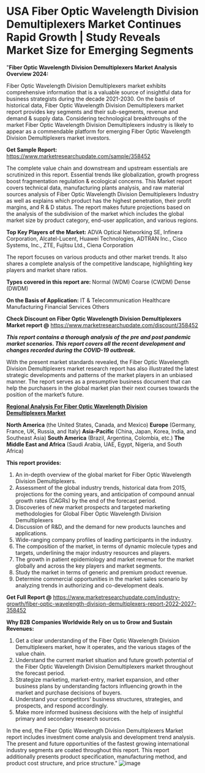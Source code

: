 # USA Fiber Optic Wavelength Division Demultiplexers Market Continues Rapid Growth | Study Reveals Market Size for Emerging Segments
"<strong>Fiber Optic Wavelength Division Demultiplexers Market Analysis Overview 2024:</strong>

Fiber Optic Wavelength Division Demultiplexers market exhibits comprehensive information that is a valuable source of insightful data for business strategists during the decade 2021-2030. On the basis of historical data, Fiber Optic Wavelength Division Demultiplexers market report provides key segments and their sub-segments, revenue and demand &amp; supply data. Considering technological breakthroughs of the market Fiber Optic Wavelength Division Demultiplexers industry is likely to appear as a commendable platform for emerging Fiber Optic Wavelength Division Demultiplexers market investors.

<strong>Get Sample Report:</strong> <a href=https://www.marketresearchupdate.com/sample/358452>https://www.marketresearchupdate.com/sample/358452</a>

The complete value chain and downstream and upstream essentials are scrutinized in this report. Essential trends like globalization, growth progress boost fragmentation regulation &amp; ecological concerns. This Market report covers technical data, manufacturing plants analysis, and raw material sources analysis of Fiber Optic Wavelength Division Demultiplexers Industry as well as explains which product has the highest penetration, their profit margins, and R &amp; D status. The report makes future projections based on the analysis of the subdivision of the market which includes the global market size by product category, end-user application, and various regions.

<strong>Top Key Players of the Market:</strong>
ADVA Optical Networking SE, Infinera Corporation, Alcatel-Lucent, Huawei Technologies, ADTRAN Inc., Cisco Systems, Inc., ZTE, Fujitsu Ltd., Ciena Corporation

The report focuses on various products and other market trends. It also shares a complete analysis of the competitive landscape, highlighting key players and market share ratios.

<strong>Types covered in this report are: </strong>
Normal (WDM)
Coarse (CWDM)
Dense (DWDM)

<strong>On the Basis of Application:</strong>
IT & Telecommunication
Healthcare
Manufacturing
Financial Services
Others

<strong>Check Discount on Fiber Optic Wavelength Division Demultiplexers Market report @</strong> <a href=https://www.marketresearchupdate.com/discount/358452>https://www.marketresearchupdate.com/discount/358452</a>

<em><strong>This report contains a thorough analysis of the pre and post pandemic market scenarios. This report covers all the recent development and changes recorded during the COVID-19 outbreak.</strong></em>

With the present market standards revealed, the Fiber Optic Wavelength Division Demultiplexers market research report has also illustrated the latest strategic developments and patterns of the market players in an unbiased manner. The report serves as a presumptive business document that can help the purchasers in the global market plan their next courses towards the position of the market’s future.

<strong><u><b>Regional Analysis For Fiber Optic Wavelength Division Demultiplexers Market</b></u></strong>

<strong><b>North America</b></strong> (the United States, Canada, and Mexico)
<strong><b>Europe </b></strong>(Germany, France, UK, Russia, and Italy)
<strong><b>Asia-Pacific</b></strong> (China, Japan, Korea, India, and Southeast Asia)
<strong><b>South America</b></strong> (Brazil, Argentina, Colombia, etc.)
<strong><b>The Middle East and Africa</b></strong> (Saudi Arabia, UAE, Egypt, Nigeria, and South Africa)

<strong>This report provides:</strong>

1) An in-depth overview of the global market for Fiber Optic Wavelength Division Demultiplexers.
2) Assessment of the global industry trends, historical data from 2015, projections for the coming years, and anticipation of compound annual growth rates (CAGRs) by the end of the forecast period.
3) Discoveries of new market prospects and targeted marketing methodologies for Global Fiber Optic Wavelength Division Demultiplexers
4) Discussion of R&amp;D, and the demand for new products launches and applications.
5) Wide-ranging company profiles of leading participants in the industry.
6) The composition of the market, in terms of dynamic molecule types and targets, underlining the major industry resources and players.
7) The growth in patient epidemiology and market revenue for the market globally and across the key players and market segments.
8) Study the market in terms of generic and premium product revenue.
9) Determine commercial opportunities in the market sales scenario by analyzing trends in authorizing and co-development deals.

<strong>Get Full Report @</strong> <a href=https://www.marketresearchupdate.com/industry-growth/fiber-optic-wavelength-division-demultiplexers-report-2022-2027-358452>https://www.marketresearchupdate.com/industry-growth/fiber-optic-wavelength-division-demultiplexers-report-2022-2027-358452</a>

<strong>Why B2B Companies Worldwide Rely on us to Grow and Sustain Revenues:</strong>

1) Get a clear understanding of the Fiber Optic Wavelength Division Demultiplexers market, how it operates, and the various stages of the value chain.
2) Understand the current market situation and future growth potential of the Fiber Optic Wavelength Division Demultiplexers market throughout the forecast period.
3) Strategize marketing, market-entry, market expansion, and other business plans by understanding factors influencing growth in the market and purchase decisions of buyers.
4) Understand your competitors’ business structures, strategies, and prospects, and respond accordingly.
5) Make more informed business decisions with the help of insightful primary and secondary research sources.

In the end, the Fiber Optic Wavelength Division Demultiplexers Market report includes investment come analysis and development trend analysis. The present and future opportunities of the fastest growing international industry segments are coated throughout this report. This report additionally presents product specification, manufacturing method, and product cost structure, and price structure."
![image](https://github.com/johnrobertjr/Market-Research-Update/assets/154120476/3951b218-cd1a-4eb9-b989-1f0ab4c99029)

